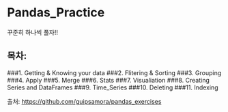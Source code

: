 # Pandas_Practice

꾸준히 하나씩 풀자!!

## 목차:
###1. Getting & Knowing your data
###2. Flitering & Sorting
###3. Grouping
###4. Apply
###5. Merge
###6. Stats
###7. Visualiation
###8. Creating Series and DataFrames
###9. Time_Series
###10. Deleting
###11. Indexing

출처: https://github.com/guipsamora/pandas_exercises
